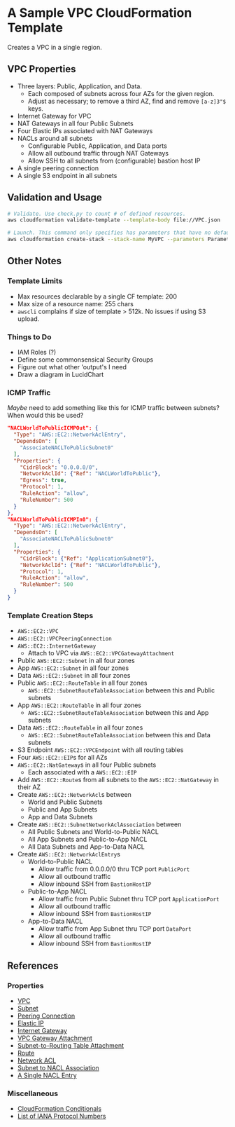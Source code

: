 A Sample VPC CloudFormation Template
====================================

Creates a VPC in a single region.

VPC Properties
--------------

* Three layers: Public, Application, and Data.
    - Each composed of subnets across four AZs for the given region.
    - Adjust as necessary; to remove a third AZ, find and remove `[a-z]3"$` keys.
* Internet Gateway for VPC
* NAT Gateways in all four Public Subnets
* Four Elastic IPs associated with NAT Gateways
* NACLs around all subnets
    - Configurable Public, Application, and Data ports
    - Allow all outbound traffic through NAT Gateways
    - Allow SSH to all subnets from (configurable) bastion host IP
* A single peering connection
* A single S3 endpoint in all subnets

Validation and Usage
--------------------

```bash
# Validate. Use check.py to count # of defined resources.
aws cloudformation validate-template --template-body file://VPC.json

# Launch. This command only specifies has parameters that have no defaults.
aws cloudformation create-stack --stack-name MyVPC --parameters ParameterKey=PeeringVPCId,ParameterValue=vpc-xxxxxxxx ParameterKey=BastionHostIP,ParameterValue=1.2.3.4/5 --template-body file://VPC.json
```

Other Notes
-----------

### Template Limits

* Max resources declarable by a single CF template: 200
* Max size of a resource name: 255 chars
* `awscli` complains if size of template > 512k. No issues if using S3 upload.

### Things to Do

* IAM Roles (?)
* Define some commonsensical Security Groups
* Figure out what other 'output's I need
* Draw a diagram in LucidChart

### ICMP Traffic

_Maybe_ need to add something like this for ICMP traffic between subnets? When would this be used?

```json
"NACLWorldToPublicICMPOut": {
  "Type": "AWS::EC2::NetworkAclEntry",
  "DependsOn": [
    "AssociateNACLToPublicSubnet0"
  ],
  "Properties": {
    "CidrBlock": "0.0.0.0/0",
    "NetworkAclId": {"Ref": "NACLWorldToPublic"},
    "Egress": true,
    "Protocol": 1,
    "RuleAction": "allow",
    "RuleNumber": 500
  }
},
"NACLWorldToPublicICMPIn0": {
  "Type": "AWS::EC2::NetworkAclEntry",
  "DependsOn": [
    "AssociateNACLToPublicSubnet0"
  ],
  "Properties": {
    "CidrBlock": {"Ref": "ApplicationSubnet0"},
    "NetworkAclId": {"Ref": "NACLWorldToPublic"},
    "Protocol": 1,
    "RuleAction": "allow",
    "RuleNumber": 500
  }
}
```

### Template Creation Steps

* `AWS::EC2::VPC`
* `AWS::EC2::VPCPeeringConnection`
* `AWS::EC2::InternetGateway`
    - Attach to VPC via `AWS::EC2::VPCGatewayAttachment`
* Public `AWS::EC2::Subnet` in all four zones
* App `AWS::EC2::Subnet` in all four zones
* Data `AWS::EC2::Subnet` in all four zones
* Public `AWS::EC2::RouteTable` in all four zones
    - `AWS::EC2::SubnetRouteTableAssociation` between this and Public subnets
* App `AWS::EC2::RouteTable` in all four zones
    - `AWS::EC2::SubnetRouteTableAssociation` between this and App subnets
* Data `AWS::EC2::RouteTable` in all four zones
    - `AWS::EC2::SubnetRouteTableAssociation` between this and Data subnets
* S3 Endpoint `AWS::EC2::VPCEndpoint` with all routing tables
* Four `AWS::EC2::EIP`s for all AZs
* `AWS::EC2::NatGateway`s in all four Public subnets
    - Each associated with a `AWS::EC2::EIP`
* Add `AWS::EC2::Route`s from all subnets to the `AWS::EC2::NatGateway` in their AZ
* Create `AWS::EC2::NetworkAcl`s between
    - World and Public Subnets
    - Public and App Subnets
    - App and Data Subnets
* Create `AWS::EC2::SubnetNetworkAclAssociation` between
    - All Public Subnets and World-to-Public NACL
    - All App Subnets and Public-to-App NACL
    - All Data Subnets and App-to-Data NACL
* Create `AWS::EC2::NetworkAclEntry`s
    - World-to-Public NACL
        + Allow traffic from 0.0.0.0/0 thru TCP port `PublicPort`
        + Allow all outbound traffic
        + Allow inbound SSH from `BastionHostIP`
    - Public-to-App NACL
        + Allow traffic from Public Subnet thru TCP port `ApplicationPort`
        + Allow all outbound traffic
        + Allow inbound SSH from `BastionHostIP`
    - App-to-Data NACL
        + Allow traffic from App Subnet thru TCP port `DataPort`
        + Allow all outbound traffic
        + Allow inbound SSH from `BastionHostIP`

References
----------

### Properties

* [VPC](http://docs.aws.amazon.com/AWSCloudFormation/latest/UserGuide/aws-resource-ec2-vpc.html)
* [Subnet](http://docs.aws.amazon.com/AWSCloudFormation/latest/UserGuide/aws-resource-ec2-subnet.html#d0e56476)
* [Peering Connection](http://docs.aws.amazon.com/AWSCloudFormation/latest/UserGuide/aws-resource-ec2-vpcpeeringconnection.html#d0e59558)
* [Elastic IP](http://docs.aws.amazon.com/AWSCloudFormation/latest/UserGuide/aws-properties-ec2-eip.html#d0e48482)
* [Internet Gateway](http://docs.aws.amazon.com/AWSCloudFormation/latest/UserGuide/aws-resource-ec2-internet-gateway.html)
* [VPC Gateway Attachment](http://docs.aws.amazon.com/AWSCloudFormation/latest/UserGuide/aws-resource-ec2-vpc-gateway-attachment.html#cfn-ec2-vpcgatewayattachment-internetgatewayid)
* [Subnet-to-Routing Table Attachment](http://docs.aws.amazon.com/AWSCloudFormation/latest/UserGuide/aws-resource-ec2-subnet-route-table-assoc.html#d0e57100)
* [Route](http://docs.aws.amazon.com/AWSCloudFormation/latest/UserGuide/aws-resource-ec2-route.html#d0e53835)
* [Network ACL](http://docs.aws.amazon.com/AWSCloudFormation/latest/UserGuide/aws-resource-ec2-network-acl.html#d0e51918)
* [Subnet to NACL Association](http://docs.aws.amazon.com/AWSCloudFormation/latest/UserGuide/aws-resource-ec2-subnet-network-acl-assoc.html#d0e56884)
* [A Single NACL Entry](http://docs.aws.amazon.com/AWSCloudFormation/latest/UserGuide/aws-resource-ec2-network-acl-entry.html#d0e52219)

### Miscellaneous

* [CloudFormation Conditionals](https://www.singlestoneconsulting.com/blog/2015/august/cloudformation-mapping-and-conditionals)
* [List of IANA Protocol Numbers](http://www.iana.org/assignments/protocol-numbers/protocol-numbers.xhtml)
